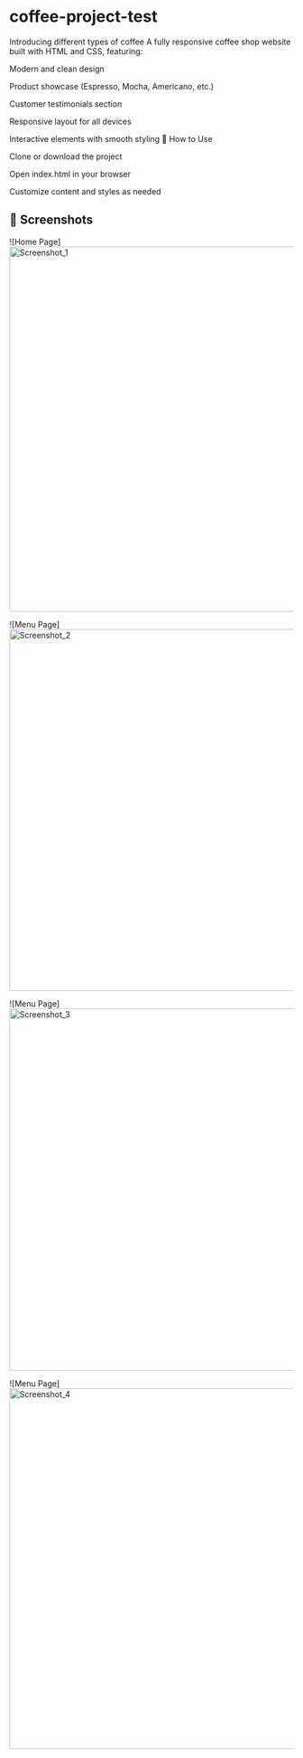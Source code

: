 # coffee-project-test
Introducing different types of coffee
A fully responsive coffee shop website built with HTML and CSS, featuring:

Modern and clean design

Product showcase (Espresso, Mocha, Americano, etc.)

Customer testimonials section

Responsive layout for all devices

Interactive elements with smooth styling
🚀 How to Use

Clone or download the project

Open index.html in your browser

Customize content and styles as needed

## 📸 Screenshots

![Home Page]<img width="1347" height="646" alt="Screenshot_1" src="https://github.com/user-attachments/assets/9118e46b-6dc8-4fc3-b993-b18d5525246b" />

![Menu Page]<img width="1352" height="640" alt="Screenshot_2" src="https://github.com/user-attachments/assets/d81e74fe-5994-4f90-b9f9-82f496460fea" />

![Menu Page]<img width="1349" height="641" alt="Screenshot_3" src="https://github.com/user-attachments/assets/28d62c92-58a6-4400-9526-35bc49498901" />

![Menu Page]<img width="1330" height="638" alt="Screenshot_4" src="https://github.com/user-attachments/assets/9da34b66-b1da-49cb-b040-f84f8036866a" />


